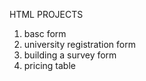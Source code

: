 HTML PROJECTS 
1) basc form
2) university registration form
3) building a survey form
4) pricing table
